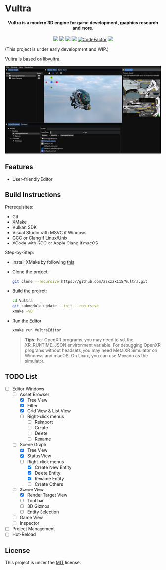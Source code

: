 # Vultra

<h4 align="center">
  Vultra is a modern 3D engine for game development, graphics research and more.
</h4>

<p align="center">
    <a href="https://github.com/zzxzzk115/Vultra/actions" alt="Build-Windows">
        <img src="https://img.shields.io/github/actions/workflow/status/zzxzzk115/Vultra/build_windows.yaml?branch=master&label=Build-Windows&logo=github" /></a>
    <a href="https://github.com/zzxzzk115/Vultra/actions" alt="Build-Linux">
        <img src="https://img.shields.io/github/actions/workflow/status/zzxzzk115/Vultra/build_linux.yaml?branch=master&label=Build-Linux&logo=github" /></a>
    <a href="https://github.com/zzxzzk115/Vultra/actions" alt="Build-macOS">
        <img src="https://img.shields.io/github/actions/workflow/status/zzxzzk115/Vultra/build_macos.yaml?branch=master&label=Build-macOS&logo=github" /></a>
    <a href="https://github.com/zzxzzk115/Vultra/issues" alt="GitHub Issues">
        <img src="https://img.shields.io/github/issues/zzxzzk115/Vultra"></a>
    <a href="https://www.codefactor.io/repository/github/zzxzzk115/vultra"><img src="https://www.codefactor.io/repository/github/zzxzzk115/vultra/badge" alt="CodeFactor" /></a>
    <a href="https://github.com/zzxzzk115/Vultra/blob/master/LICENSE" alt="GitHub">
        <img src="https://img.shields.io/github/license/zzxzzk115/Vultra"></a>
</p>

(This project is under early development and WIP.)

Vultra is based on [libvultra](https://github.com/zzxzzk115/libvultra).

![Showcase](./media/images/VultraEditor_2025_10_28.png)

## Features
- User-friendly Editor

## Build Instructions

Prerequisites:
- Git
- XMake
- Vulkan SDK
- Visual Studio with MSVC if Windows
- GCC or Clang if Linux/Unix
- XCode with GCC or Apple Clang if macOS

Step-by-Step:

- Install XMake by following [this](https://xmake.io/guide/quick-start.html#installation). 

- Clone the project:
  ```bash
  git clone --recursive https://github.com/zzxzzk115/Vultra.git
  ```

- Build the project:
  ```bash
  cd Vultra
  git submodule update --init --recursive
  xmake -vD
  ```

- Run the Editor
  ```bash
  xmake run VultraEditor
  ```

  > **Tips:**
  > For OpenXR programs, you may need to set the XR_RUNTIME_JSON environment variable.
  > For debugging OpenXR programs without headsets, you may need Meta XR Simulator on Windows and macOS. On Linux, you can use Monado as the simulator.

## TODO List
- [ ] Editor Windows
  - [ ] Asset Browser
    - [x] Tree View
    - [x] Filter
    - [x] Grid View & List View
    - [ ] Right-click menus
      - [ ] Reimport
      - [ ] Create
      - [ ] Delete
      - [ ] Rename
  - [ ] Scene Graph
    - [x] Tree View
    - [x] Status View
    - [ ] Right-click menus
      - [x] Create New Entity
      - [x] Delete Entity
      - [x] Rename Entity
      - [ ] Create Others
  - [ ] Scene View
    - [x] Render Target View
    - [ ] Tool bar
    - [ ] 3D Gizmos
    - [ ] Entity Selection
  - [ ] Game View
  - [ ] Inspector
- [ ] Project Management
- [ ] Hot-Reload

## License
This project is under the [MIT](LICENSE) license.